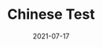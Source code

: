 ---
title: Chinese Test
description: 这是一个副标题
date: 2021-07-17
slug: neofetch-alt-rust
# image:
categories:
    - 
    -
---